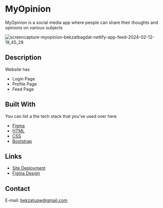 # MyOpinion

MyOpinion is a social media app where people can share their thoughts and opinions on various subjects


![screencapture-myopinion-bekzatbagdat-netlify-app-feed-2024-02-12-19_45_28](https://github.com/BekzatBagdat/css-frameworks-ca/assets/89454659/31dc82c9-55e9-46e0-82dd-5982f53ccc12)



## Description

Website has

- Login Page
- Profile Page
- Feed Page

## Built With

You can list a the tech stack that you've used over here

- [Figma](https://www.figma.com/)
- [HTML](https://developer.mozilla.org/en-US/docs/Web/HTML)
- [CSS](https://developer.mozilla.org/en-US/docs/Web/CSS)
- [Bootstrap](https://getbootstrap.com/)

## Links

- [Site Deployment](https://myopinion-bekzatbagdat.netlify.app/)
- [Figma Design](https://www.figma.com/file/Z6BEopkbCWs7LhYBqKMmSV/Social-Media?type=design&node-id=0%3A1&mode=design&t=eImwXztBGhao3tc7-1)

## Contact

E-mail: bekzatupw@gmail.com
